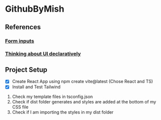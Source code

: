 # GithubByMish

## References
### [Form inputs](https://beta.reactjs.org/learn/state-a-components-memory#recap)
### [Thinking about UI declaratively](https://beta.reactjs.org/learn/reacting-to-input-with-state#thinking-about-ui-declaratively)

## Project Setup

- [x] Create React App using npm create vite@latest (Chose React and TS)
- [x] Install and Test Tailwind
1. Check my template files in tsconfig.json
2. Check if dist folder generates and styles are added at the bottom of my CSS file
3. Check if I am importing the styles in my dist folder